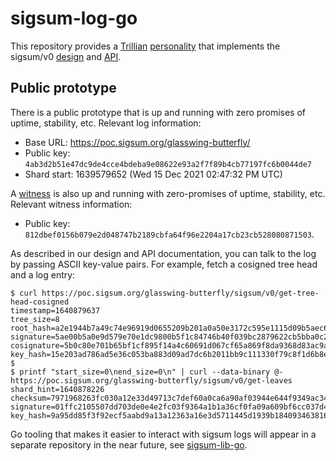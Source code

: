 # sigsum-log-go
This repository provides a
	[Trillian](https://transparency.dev/#trillian)
	[personality](https://github.com/google/trillian/blob/master/docs/Personalities.md)
that implements the sigsum/v0
	[design](https://git.sigsum.org/sigsum/tree/doc/design.md)
and
	[API](https://git.sigsum.org/sigsum/tree/doc/api.md).

## Public prototype
There is a public prototype that is up and running with zero promises of uptime,
stability, etc.  Relevant log information:

- Base URL: https://poc.sigsum.org/glasswing-butterfly/
- Public key: `4ab3d2b51e47dc9de4cce4bdeba9e08622e93a2f7f89b4cb77197fc6b0044de7`
- Shard start: 1639579652 (Wed 15 Dec 2021 02:47:32 PM UTC)

A [witness](https://github.com/sigsum/sigsum-witness-py) is also up and running
with zero-promises of uptime, stability, etc.  Relevant witness information:

- Public key: `812dbef0156b079e2d048747b2189cbfa64f96e2204a17cb23cb528080871503`.

As described in our design and API documentation, you can talk to the log by
passing ASCII key-value pairs.  For example, fetch a cosigned tree head and a
log entry:
```
$ curl https://poc.sigsum.org/glasswing-butterfly/sigsum/v0/get-tree-head-cosigned
timestamp=1640879637
tree_size=8
root_hash=a2e1944b7a49c74e96919d0655209b201a0a50e3172c595e1115d09b5aec675c
signature=5ae00b5a0e9d579e70e1dc9800b5f1c84746b40f039bc2879622cb5bba0c2a5314f69c7819a55de1737ff85f5dac8371530eef54376ab8fc7034af8e08164909
cosignature=5b0c80e701b65bf1cf895f14a4c60691d067cf65a869f8da9368d83ac9add5d29b764a40401072b328dafdc29950f4e4835e1c2d268c86b2d8c59b75ce24220f
key_hash=15e203ad786ad5e36c053ba883d09ad7dc6b2011bb9c111330f79c8f1d6b8e69
$
$ printf "start_size=0\nend_size=0\n" | curl --data-binary @- https://poc.sigsum.org/glasswing-butterfly/sigsum/v0/get-leaves
shard_hint=1640878226
checksum=7971968263fc030a12e33d49713c7def60a0ca6a90af03944e644f9349ac3476
signature=01ffc2105507dd703de0e4e2fc03f9364a1b1a36cf0fa09a609bf6cc037d4bc3fe48b234aa48213c4c2646389c220bc171b7936d16bbfcece6610a8648a77807
key_hash=9a95dd85f3f92ecf5aabd9a13a12363a16e3d5711445d1939b18409346381682
```

Go tooling that makes it easier to interact with sigsum logs will appear in a
separate repository in the near future, see
	[sigsum-lib-go](https://git.sigsum.org/sigsum-lib-go/).
